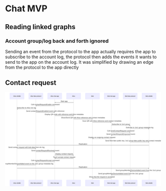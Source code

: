 # Chat MVP

## Reading linked graphs

### Account group/log back and forth ignored

Sending an event from the protocol to the app actually requires the app to subscribe to the account log, the protocol then adds the events it wants to send to the app on the account log. It was simplified by drawing an edge from the protocol to the app directly

## Contact request

![Graph](contact-request.mermaid.svg)
